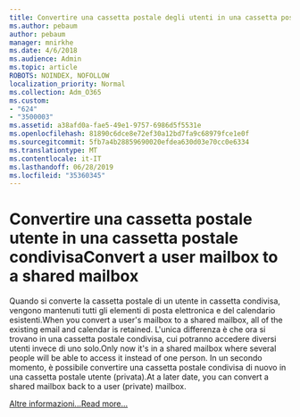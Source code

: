```yaml
---
title: Convertire una cassetta postale degli utenti in una cassetta postale condivisa
ms.author: pebaum
author: pebaum
manager: mnirkhe
ms.date: 4/6/2018
ms.audience: Admin
ms.topic: article
ROBOTS: NOINDEX, NOFOLLOW
localization_priority: Normal
ms.collection: Adm_O365
ms.custom:
- "624"
- "3500003"
ms.assetid: a38afd0a-fae5-49e1-9757-6986d5f5531e
ms.openlocfilehash: 81890c6dce8e72ef30a12bd7fa9c68979fce1e0f
ms.sourcegitcommit: 5fb7a4b28859690020efdea630d03e70cc0e6334
ms.translationtype: MT
ms.contentlocale: it-IT
ms.lasthandoff: 06/28/2019
ms.locfileid: "35360345"
---
```

# <a name="convert-a-user-mailbox-to-a-shared-mailbox"></a><span data-ttu-id="a0782-102">Convertire una cassetta postale utente in una cassetta postale condivisa</span><span class="sxs-lookup"><span data-stu-id="a0782-102">Convert a user mailbox to a shared mailbox</span></span>

<span data-ttu-id="a0782-103">Quando si converte la cassetta postale di un utente in cassetta condivisa, vengono mantenuti tutti gli elementi di posta elettronica e del calendario esistenti.</span><span class="sxs-lookup"><span data-stu-id="a0782-103">When you convert a user's mailbox to a shared mailbox, all of the existing email and calendar is retained.</span></span> <span data-ttu-id="a0782-104">L'unica differenza è che ora si trovano in una cassetta postale condivisa, cui potranno accedere diversi utenti invece di uno solo.</span><span class="sxs-lookup"><span data-stu-id="a0782-104">Only now it's in a shared mailbox where several people will be able to access it instead of one person.</span></span> <span data-ttu-id="a0782-105">In un secondo momento, è possibile convertire una cassetta postale condivisa di nuovo in una cassetta postale utente (privata).</span><span class="sxs-lookup"><span data-stu-id="a0782-105">At a later date, you can convert a shared mailbox back to a user (private) mailbox.</span></span>
  
[<span data-ttu-id="a0782-106">Altre informazioni...</span><span class="sxs-lookup"><span data-stu-id="a0782-106">Read more...</span></span>](https://support.office.com/article/2e122487-e1f5-4f26-ba41-5689249d93ba)
  
